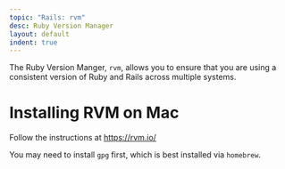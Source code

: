 ```yaml
---
topic: "Rails: rvm"
desc: Ruby Version Manager
layout: default
indent: true
---
```


The Ruby Version Manger, `rvm`, allows you to ensure that you are using a consistent version of Ruby and Rails across multiple systems.

# Installing RVM on Mac

Follow the instructions at <https://rvm.io/>

You may need to install `gpg` first, which is best installed via `homebrew`.

